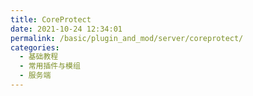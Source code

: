 ```yaml
---
title: CoreProtect
date: 2021-10-24 12:34:01
permalink: /basic/plugin_and_mod/server/coreprotect/
categories: 
  - 基础教程
  - 常用插件与模组
  - 服务端
---
```

